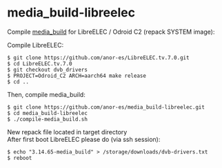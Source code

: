 # media_build-libreelec
Compile [media_build](https://www.linuxtv.org/wiki/index.php/How_to_Obtain,_Build_and_Install_V4L-DVB_Device_Drivers) for LibreELEC / Odroid C2 (repack SYSTEM image):

Compile LibreELEC:

	$ git clone https://github.com/anor-es/LibreELEC.tv.7.0.git
	$ cd LibreELEC.tv.7.0
	$ git checkout dvb_drivers
	$ PROJECT=Odroid_C2 ARCH=aarch64 make release
	$ cd ..

Then, compile media_build:

	$ git clone https://github.com/anor-es/media_build-libreelec.git
	$ cd media_build-libreelec
	$ ./compile-media_build.sh

New repack file located in target directory  
After first boot LibreELEC please do (via ssh session):

	$ echo "3.14.65-media_build" > /storage/downloads/dvb-drivers.txt
	$ reboot
